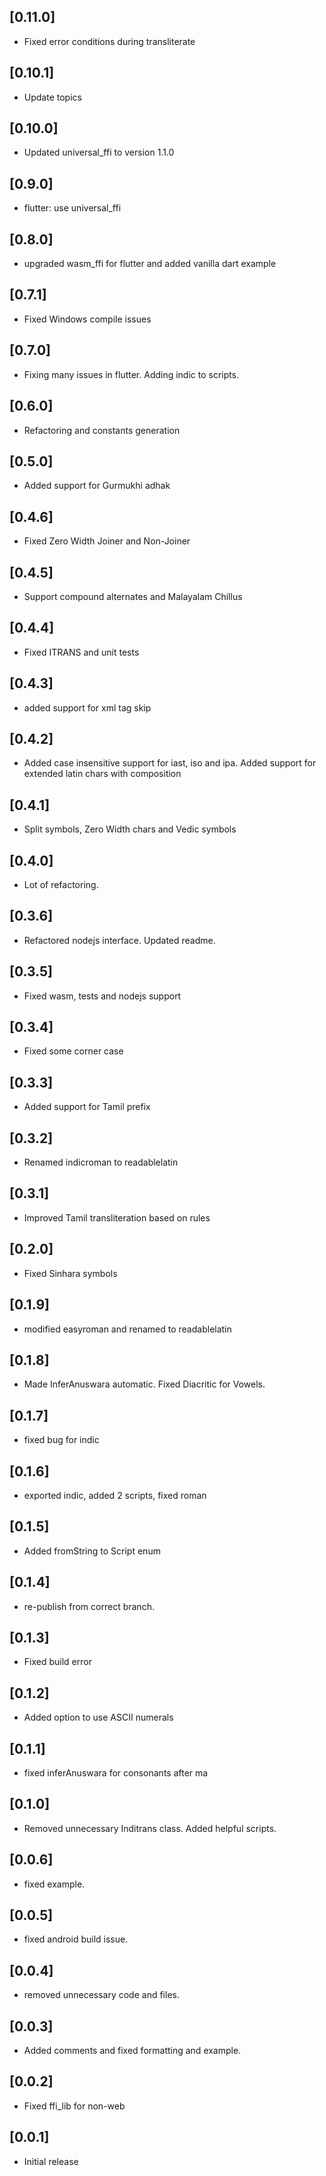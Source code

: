 ## [0.11.0]
* Fixed error conditions during transliterate

## [0.10.1]
* Update topics

## [0.10.0]
* Updated universal_ffi to version 1.1.0

## [0.9.0]
* flutter: use universal_ffi

## [0.8.0]
* upgraded wasm_ffi for flutter and added vanilla dart example

## [0.7.1]
* Fixed Windows compile issues

## [0.7.0]
* Fixing many issues in flutter. Adding indic to scripts.

## [0.6.0]
* Refactoring and constants generation

## [0.5.0]
* Added support for Gurmukhi adhak

## [0.4.6]
* Fixed Zero Width Joiner and Non-Joiner

## [0.4.5]
* Support compound alternates and Malayalam Chillus

## [0.4.4]
* Fixed ITRANS and unit tests

## [0.4.3]
* added support for xml tag skip

## [0.4.2]
* Added case insensitive support for iast, iso and ipa. Added support for extended latin chars with composition

## [0.4.1]
* Split symbols, Zero Width chars and Vedic symbols

## [0.4.0]
* Lot of refactoring.

## [0.3.6]
* Refactored nodejs interface. Updated readme.

## [0.3.5]
* Fixed wasm, tests and nodejs support

## [0.3.4]
* Fixed some corner case

## [0.3.3]
* Added support for Tamil prefix

## [0.3.2]
* Renamed indicroman to readablelatin

## [0.3.1]
* Improved Tamil transliteration based on rules

## [0.2.0]
* Fixed Sinhara symbols

## [0.1.9]
* modified easyroman and renamed to readablelatin

## [0.1.8]
* Made InferAnuswara automatic. Fixed Diacritic for Vowels.

## [0.1.7]
* fixed bug for indic

## [0.1.6]
* exported indic, added 2 scripts, fixed roman

## [0.1.5]
* Added fromString to Script enum

## [0.1.4]
* re-publish from correct branch.

## [0.1.3]
* Fixed build error

## [0.1.2]
* Added option to use ASCII numerals

## [0.1.1]
* fixed inferAnuswara for consonants after ma

## [0.1.0]
* Removed unnecessary Inditrans class. Added helpful scripts.

## [0.0.6]
* fixed example.

## [0.0.5]
* fixed android build issue.

## [0.0.4]
* removed unnecessary code and files.

## [0.0.3]
* Added comments and fixed formatting and example.

## [0.0.2]
* Fixed ffi_lib for non-web

## [0.0.1]
* Initial release

